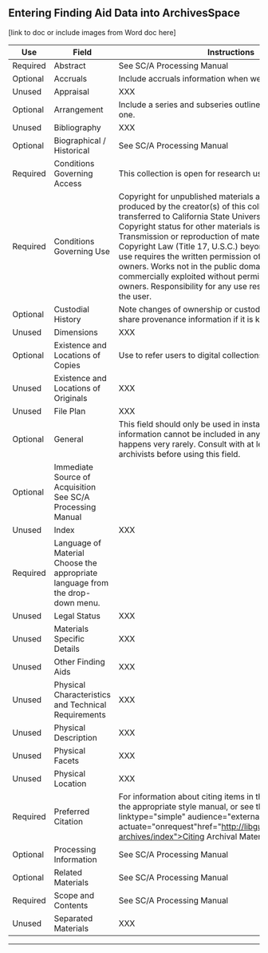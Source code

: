 ## Entering Finding Aid Data into ArchivesSpace

[link to doc or include images from Word doc here]

| Use | Field | Instructions |
| ----------- | ----------- | ----------- |
| Required | Abstract | See SC/A Processing Manual | 
| Optional | Accruals | Include accruals information when we know it. | 
| Unused | Appraisal | XXX | 
| Optional | Arrangement | Include a series and subseries outline if the collection has one. | 
| Unused | Bibliography | XXX | 
| Optional | Biographical / Historical | See SC/A Processing Manual | 
| Required | Conditions Governing Access | This collection is open for research use. | 
| Required | Conditions Governing Use | Copyright for unpublished materials authored or otherwise produced by the creator(s) of this collection has [not] been transferred to California State University, Northridge. Copyright status for other materials is unknown. Transmission or reproduction of materials protected by U.S. Copyright Law (Title 17, U.S.C.) beyond that allowed by fair use requires the written permission of the copyright owners. Works not in the public domain cannot be commercially exploited without permission of the copyright owners. Responsibility for any use rests exclusively with the user. | 
| Optional | Custodial History | Note changes of ownership or custody for the collection / share provenance information if it is known. | 
| Unused | Dimensions | XXX | 
| Optional | Existence and Locations of Copies | Use to refer users to digital collections, etc. 
| Unused | Existence and Locations of Originals | XXX | 
| Unused | File Plan | XXX | 
| Optional | General | This field should only be used in instances where needed information cannot be included in any other field, which happens very rarely. Consult with at least two other archivists before using this field.  | 
| Optional | Immediate Source of Acquisition	See SC/A Processing Manual | 
| Unused | Index | XXX | 
| Required | Language of Material	Choose the appropriate language from the drop-down menu.
| Unused | Legal Status | XXX | 
| Unused  | Materials Specific Details | XXX | 
| Unused | Other Finding Aids | XXX | 
| Unused | Physical Characteristics and Technical Requirements | XXX | 
| Unused | Physical Description | XXX | 
| Unused | Physical Facets | XXX | 
| Unused | Physical Location | XXX | 
| Required | Preferred Citation | For information about citing items in this collection consult the appropriate style manual, or see the <extref linktype="simple" audience="external" show="embed" actuate="onrequest"href="http://libguides.csun.edu/citing-archives/index">Citing Archival Materials</extref> guide. | 
| Optional | Processing Information | See SC/A Processing Manual | 
| Optional | Related Materials | See SC/A Processing Manual | 
| Required | Scope and Contents | See SC/A Processing Manual | 
| Unused | Separated Materials | XXX | 

***
